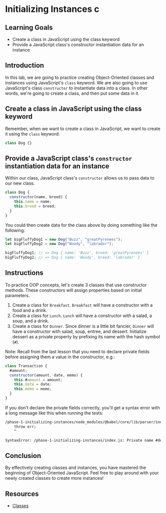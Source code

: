 # Initializing Instances c

## Learning Goals

- Create a class in JavaScript using the class keyword
- Provide a JavaScript class's constructor instantiation data for an instance

## Introduction

In this lab, we are going to practice creating Object-Oriented classes and
instances using JavaScript's `class` keyword. We are also going to use
JavaScript's class `constructor` to instantiate data into a class. In other
words, we're going to create a class, and then put some data in it.

## Create a class in JavaScript using the class keyword

Remember, when we want to create a class in JavaScript, we want to create it
using the `class` keyword:

```js
class Dog {}
```

## Provide a JavaScript class's `constructor` instantiation data for an instance

Within our class, JavaScript class's `constructor` allows us to pass data to our
new class.

```js
class Dog {
  constructor(name, breed) {
    this.name = name;
    this.breed = breed;
  }
}
```

You could then create data for the class above by doing something like the
following:

```js
let bigFluffyDog1 = new Dog("Buzz", "greatPyrenees");
let bigFluffyDog2 = new Dog("Woody", "labrador");

bigFluffyDog1; // => Dog { name: 'Buzz', breed: 'greatPyrenees' }
bigFluffyDog2; // => Dog { name: 'Woody', breed: 'labrador' }
```

## Instructions

To practice OOP concepts, let's create 3 classes that use constructor methods.
These constructors will assign properties based on initial parameters.

1. Create a class for `Breakfast`. `Breakfast` will have a constructor with a
   food and a drink.
2. Create a class for `Lunch`. `Lunch` will have a constructor with a salad, a
   soup, and a drink.
3. Create a class for `Dinner`. Since dinner is a little bit fancier, `Dinner`
   will have a constructor with salad, soup, entree, and dessert. Initialize
   dessert as a private property by prefixing its name with the hash symbol
   (`#`).

Note: Recall from the last lesson that you need to declare private fields before
assigning them a value in the constructor, e.g.:

```js
class Transaction {
  #amount;
  constructor(amount, date, memo) {
    this.#amount = amount;
    this.date = date;
    this.memo = memo;
  }
}
```

If you don't declare the private fields correctly, you'll get a syntax error
with a long message like this when running the tests:

```txt
/phase-1-initializing-instances/node_modules/@babel/core/lib/parser/index.js:93
    throw err;
    ^

SyntaxError: /phase-1-initializing-instances/index.js: Private name #dessert is not defined. (4:9)
```

## Conclusion

By effectively creating classes and instances, you have mastered the beginning
of Object-Oriented JavaScript. Feel free to play around with your newly created
classes to create more instances!

## Resources

- [Classes](https://developer.mozilla.org/en-US/docs/Web/JavaScript/Reference/Classes)
